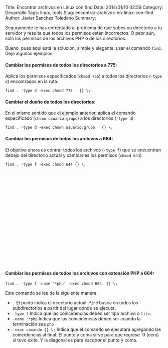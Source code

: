 Title: Encontrar archivos en Linux con find
Date: 2014/01/10 02:59
Category: Desarrollo 
Tags: linux, tools 
Slug: encontrar-archivos-en-linux-con-find
Author: Javier Sanchez Toledano
Summary: 

Seguramente te has enfrentado al problema de que subes un directorio a tu servidor y resulta que todos los permisos están incorrectos. O peor aún, solo los permisos de los archivos PHP o de los directorios.

Bueno, pues aqui está la solución, simple y elegante: usar el comando `find`. Dejo algunos ejemplos:

#### Cambiar los permisos de todos los directorios a 775:

Aplica los permisos especificados (`chmod 755`) a todos los directorios (`-type d`) encontrados en la ruta.

    find . -type d -exec chmod 775   {} \;

#### Cambiar el dueño de todos los directorios:

En el mismo sentido que el ejemplo anterior, aplica el comando especificado (`chown usuario:grupo`) a los directorios (`-type d`):

    find . -type d -exec chown usuario:grupo   {} \;

#### Cambiar los permisos de todos los archivos a 664:

El objetivo ahora es contrar todos los archivos (`-type f`) que se encuentran debajo del directorio actual y cambiarles los permisos (`chmod 644`)

    find . -type f -exec chmod 644 {} \;

<div style="max-width:360px; margin: 25px auto;">
<!-- cyberia.336x289.01.top -->
<ins class="adsbygoogle"
style="display:inline-block;width:336px;height:280px"
data-ad-client="ca-pub-9466828947698623"
data-ad-slot="8590866557"></ins>
<script>
(adsbygoogle = window.adsbygoogle || []).push({});
</script>
</div>
<div style="clear:both;"></div>

#### Cambiar los permisos de todos los archivos con extensión PHP a 664:

    find . -type f -name '*php' -exec chmod 664  {} \;

Este comando se lee de la siguiente manera.

* `.` El punto indica el directorio actual. `find` busca en todos los subdirectorios a partir del lugar donde se ejecuta.
* `-type f` Indica que las coincidencias deben ser tipo archivo o `file`.
* `-name '*php` Indica que las coincidencias deben ser cuando la terminación sea `php`
* `-exec comando {} \;` Indica que el comando se ejecutará agregando las coincidencias al final. El punto y coma sirve para que regrese `0 (cero) si tuvo éxito. Y la diagonal es para _escapar_ el punto y coma.
